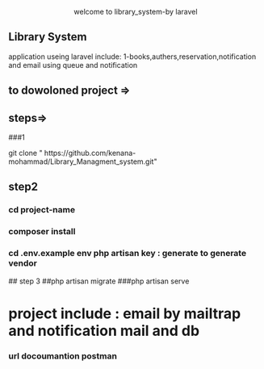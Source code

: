 <p align="center"><a  target="_blank"> welcome to library_system-by laravel</a></p>



## Library System

  application useing laravel include:
  1-books,authers,reservation,notification and email using queue and notification 
## to dowoloned project => 
## steps=>
###1
<p> git clone " https://github.com/kenana-mohammad/Library_Managment_system.git"
 </p>

## step2
<h3>
    cd project-name
</h3>
<h3>
composer install</h3>
<h3>
    cd .env.example env
    php artisan key : generate
    to generate vendor
</h3>
## step 3
##php artisan migrate
###php artisan serve
<h1>
    project include : email by mailtrap 
    and notification mail and db 
</h1>


### url docoumantion postman



